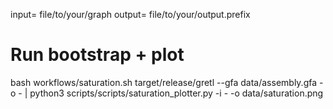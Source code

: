 
input= file/to/your/graph
output= file/to/your/output.prefix

# Run bootstrap + plot

bash workflows/saturation.sh target/release/gretl --gfa data/assembly.gfa -o -  |
  python3 scripts/scripts/saturation_plotter.py -i - -o data/saturation.png


